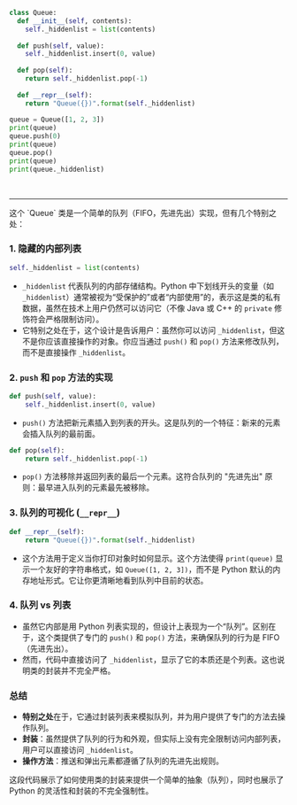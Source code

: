 ```python
class Queue:
  def __init__(self, contents):
    self._hiddenlist = list(contents)
 
  def push(self, value):
    self._hiddenlist.insert(0, value)
    
  def pop(self):
    return self._hiddenlist.pop(-1)
 
  def __repr__(self):
    return "Queue({})".format(self._hiddenlist)
 
queue = Queue([1, 2, 3])
print(queue)
queue.push(0)
print(queue)
queue.pop()
print(queue)
print(queue._hiddenlist)
```
<br>
<hr>
这个 `Queue` 类是一个简单的队列（FIFO，先进先出）实现，但有几个特别之处：

### 1. **隐藏的内部列表**
```python
self._hiddenlist = list(contents)
```
- `_hiddenlist` 代表队列的内部存储结构。Python 中下划线开头的变量（如 `_hiddenlist`）通常被视为“受保护的”或者“内部使用”的，表示这是类的私有数据，虽然在技术上用户仍然可以访问它（不像 Java 或 C++ 的 `private` 修饰符会严格限制访问）。
- 它特别之处在于，这个设计是告诉用户：虽然你可以访问 `_hiddenlist`，但这不是你应该直接操作的对象。你应当通过 `push()` 和 `pop()` 方法来修改队列，而不是直接操作 `_hiddenlist`。

### 2. **`push` 和 `pop` 方法的实现**
```python
def push(self, value):
    self._hiddenlist.insert(0, value)
```
- `push()` 方法把新元素插入到列表的开头。这是队列的一个特征：新来的元素会插入队列的最前面。

```python
def pop(self):
    return self._hiddenlist.pop(-1)
```
- `pop()` 方法移除并返回列表的最后一个元素。这符合队列的 "先进先出" 原则：最早进入队列的元素最先被移除。

### 3. **队列的可视化 (`__repr__`)**
```python
def __repr__(self):
    return "Queue({})".format(self._hiddenlist)
```
- 这个方法用于定义当你打印对象时如何显示。这个方法使得 `print(queue)` 显示一个友好的字符串格式，如 `Queue([1, 2, 3])`，而不是 Python 默认的内存地址形式。它让你更清晰地看到队列中目前的状态。

### 4. **队列 vs 列表**
- 虽然它内部是用 Python 列表实现的，但设计上表现为一个“队列”。区别在于，这个类提供了专门的 `push()` 和 `pop()` 方法，来确保队列的行为是 FIFO（先进先出）。
- 然而，代码中直接访问了 `_hiddenlist`，显示了它的本质还是个列表。这也说明类的封装并不完全严格。

### 总结
- **特别之处**在于，它通过封装列表来模拟队列，并为用户提供了专门的方法去操作队列。
- **封装**：虽然提供了队列的行为和外观，但实际上没有完全限制访问内部列表，用户可以直接访问 `_hiddenlist`。
- **操作方法**：推送和弹出元素都遵循了队列的先进先出规则。

这段代码展示了如何使用类的封装来提供一个简单的抽象（队列），同时也展示了 Python 的灵活性和封装的不完全强制性。

<!--stackedit_data:
eyJoaXN0b3J5IjpbMzEzODkxMjRdfQ==
-->